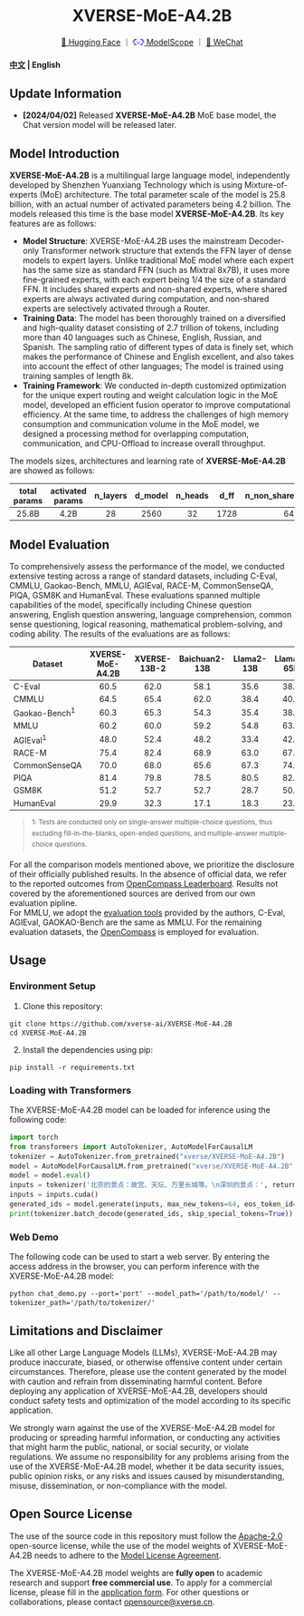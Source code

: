 <div align="center">
<h1>
  XVERSE-MoE-A4.2B
</h1>
</div>

<p align="center">
        <a href="https://huggingface.co/xverse">🤗 Hugging Face</a>&nbsp｜
        <a href="https://modelscope.cn/organization/xverse" rel="nofollow"><img src="resources/modelscope.png" width="20px" style="max-width: 100%;"> ModelScope</a>&nbsp｜
        <a href="resources/wechat.png">💬 WeChat</a>
</p>

<h4 align="left">
    <p>
        <a href="README.md">中文</a> |
        <b>English</b>
    <p>
</h4>

## Update Information
- **[2024/04/02]** Released **XVERSE-MoE-A4.2B** MoE base model, the Chat version model will be released later.

## Model Introduction

**XVERSE-MoE-A4.2B** is a multilingual large language model, independently developed by Shenzhen Yuanxiang Technology which is using Mixture-of-experts (MoE) architecture. The total parameter scale of the model is 25.8 billion, with an actual number of activated parameters being 4.2 billion. The models released this time is the base model **XVERSE-MoE-A4.2B**. Its key features are as follows:

- **Model Structure**: XVERSE-MoE-A4.2B uses the mainstream Decoder-only Transformer network structure that extends the FFN layer of dense models to expert layers. Unlike traditional MoE model where each expert has the same size as standard FFN (such as Mixtral 8x7B), it uses more fine-grained experts, with each expert being 1/4 the size of a standard FFN. It includes shared experts and non-shared experts, where shared experts are always activated during computation, and non-shared experts are selectively activated through a Router.
- **Training Data**: The model has been thoroughly trained on a diversified and high-quality dataset consisting of 2.7 trillion of tokens, including more than 40 languages such as Chinese, English, Russian, and Spanish. The sampling ratio of different types of data is finely set, which makes the performance of Chinese and English excellent, and also takes into account the effect of other languages; The model is trained using training samples of length 8k.
- **Training Framework**: We conducted in-depth customized optimization for the unique expert routing and weight calculation logic in the MoE model, developed an efficient fusion operator to improve computational efficiency. At the same time, to address the challenges of high memory consumption and communication volume in the MoE model, we designed a processing method for overlapping computation, communication, and CPU-Offload to increase overall throughput.

The models sizes, architectures and learning rate of **XVERSE-MoE-A4.2B** are showed as follows:

| total params | activated params | n_layers | d_model | n_heads | d_ff | n_non_shared_experts | n_shared_experts | top_k |   lr   |
| :----------: | :--------------: | :------: | :-----: | :-----: | :--: | :------------------: | :--------------: | :---: | :----: |
|    25.8B     |       4.2B       |    28    |  2560   |   32    | 1728 |          64          |        2         |   6   | 3.5e−4 |

## Model Evaluation

To comprehensively assess the performance of the model, we conducted extensive testing across a range of standard datasets, including C-Eval, CMMLU, Gaokao-Bench, MMLU, AGIEval, RACE-M, CommonSenseQA, PIQA, GSM8K and HumanEval. These evaluations spanned multiple capabilities of the model, specifically including Chinese question answering, English question answering, language comprehension, common sense questioning, logical reasoning, mathematical problem-solving, and coding ability. The results of the evaluations are as follows:

| Dataset                  | XVERSE-MoE-A4.2B | XVERSE-13B-2 | Baichuan2-13B | Llama2-13B | Llama1-65B | XVERSE-7B | DeepSeek-7B | Mistral-7B | Gemma-7B | DeepSeek-MoE-16B |
| ------------------------ | :--------------: | :----------: | :-----------: | :--------: | :--------: | :-------: | :---------: | :--------: | :------: | :--------------: |
| C-Eval                   |       60.5       |     62.0     |     58.1      |    35.6    |    38.8    |   57.1    |    45.0     |    45.1    |   50.0   |       40.6       |
| CMMLU                    |       64.5       |     65.4     |     62.0      |    38.4    |    40.6    |   61.3    |    47.2     |    44.9    |   50.5   |       42.5       |
| Gaokao-Bench<sup>1</sup> |       60.3       |     65.3     |     54.3      |    35.4    |    38.9    |   61.7    |    35.4     |    40.2    |   42.3   |       29.1       |
| MMLU                     |       60.2       |     60.0     |     59.2      |    54.8    |    63.4    |   56.6    |    48.2     |    62.5    |   64.3   |        45        |
| AGIEval<sup>1</sup>      |       48.0       |     52.4     |     48.2      |    33.4    |    42.4    |   46.9    |    26.4     |    41.2    |   41.7   |       31.7       |
| RACE-M                   |       75.4       |     82.4     |     68.9      |    63.0    |    67.9    |   79.0    |    63.2     |    67.5    |   80.2   |       61.9       |
| CommonSenseQA            |       70.0       |     68.0     |     65.6      |    67.3    |    74.0    |   64.1    |    56.4     |    68.8    |   74.0   |       54.8       |
| PIQA                     |       81.4       |     79.8     |     78.5      |    80.5    |    82.8    |   76.7    |    79.2     |    82.2    |   81.2   |       80.2       |
| GSM8K                    |       51.2       |     52.7     |     52.7      |    28.7    |    50.9    |   19.3    |    17.4     |    35.4    |   46.4   |       18.8       |
| HumanEval                |       29.9       |     32.3     |     17.1      |    18.3    |    23.7    |   10.4    |    26.2     |    26.2    |   32.3   |       26.8       |

> <sup>1: Tests are conducted only on single-answer multiple-choice questions, thus excluding fill-in-the-blanks, open-ended questions, and multiple-answer multiple-choice questions.</sup>   

For all the comparison models mentioned above, we prioritize the disclosure of their officially published results. In the absence of official data, we refer to the reported outcomes from [OpenCompass Leaderboard](https://opencompass.org.cn/leaderboard-llm). Results not covered by the aforementioned sources are derived from our own evaluation pipline.   
For MMLU, we adopt the [evaluation tools](https://github.com/hendrycks/test) provided by the authors, C-Eval, AGIEval, GAOKAO-Bench are the same as MMLU. For the remaining evaluation datasets, the [OpenCompass](https://github.com/open-compass/OpenCompass/) is employed for evaluation.

## Usage

### Environment Setup

1. Clone this repository:

```shell
git clone https://github.com/xverse-ai/XVERSE-MoE-A4.2B
cd XVERSE-MoE-A4.2B
```

2. Install the dependencies using pip:

```shell
pip install -r requirements.txt
```

### Loading with Transformers

The XVERSE-MoE-A4.2B model can be loaded for inference using the following code:

```python
import torch
from transformers import AutoTokenizer, AutoModelForCausalLM
tokenizer = AutoTokenizer.from_pretrained("xverse/XVERSE-MoE-A4.2B")
model = AutoModelForCausalLM.from_pretrained("xverse/XVERSE-MoE-A4.2B", trust_remote_code=True, torch_dtype=torch.bfloat16, device_map='auto')
model = model.eval()
inputs = tokenizer('北京的景点：故宫、天坛、万里长城等。\n深圳的景点：', return_tensors='pt').input_ids
inputs = inputs.cuda()
generated_ids = model.generate(inputs, max_new_tokens=64, eos_token_id=tokenizer.eos_token_id, repetition_penalty=1.1)
print(tokenizer.batch_decode(generated_ids, skip_special_tokens=True))
```

### Web Demo

The following code can be used to start a web server. By entering the access address in the browser, you can perform inference with the XVERSE-MoE-A4.2B model:

```shell
python chat_demo.py --port='port' --model_path='/path/to/model/' --tokenizer_path='/path/to/tokenizer/'
```

## Limitations and Disclaimer

Like all other Large Language Models (LLMs), XVERSE-MoE-A4.2B may produce inaccurate, biased, or otherwise offensive content under certain circumstances. Therefore, please use the content generated by the model with caution and refrain from disseminating harmful content. Before deploying any application of XVERSE-MoE-A4.2B, developers should conduct safety tests and optimization of the model according to its specific application.

We strongly warn against the use of the XVERSE-MoE-A4.2B model for producing or spreading harmful information, or conducting any activities that might harm the public, national, or social security, or violate regulations. We assume no responsibility for any problems arising from the use of the XVERSE-MoE-A4.2B model, whether it be data security issues, public opinion risks, or any risks and issues caused by misunderstanding, misuse, dissemination, or non-compliance with the model.

## Open Source License

The use of the source code in this repository must follow the [Apache-2.0](LICENSE) open-source license, while the use of the model weights of XVERSE-MoE-A4.2B needs to adhere to the [Model License Agreement](MODEL_LICENSE.pdf).

The XVERSE-MoE-A4.2B model weights are **fully open** to academic research and support **free commercial use**.  To apply for a commercial license, please fill in the [application form](https://chat.xverse.cn/home/business.html). For other questions or collaborations, please contact <opensource@xverse.cn>.


